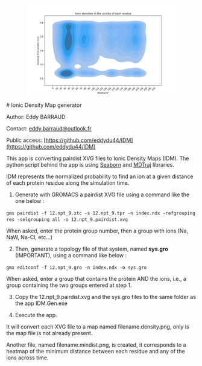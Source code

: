 <p align="center"><img width="400" alt="portfolio_view" src="./IDM.Example.png"></p>
# Ionic Density Map generator

Author: Eddy BARRAUD

Contact: <eddy.barraud@outlook.fr>

Public access: [https://github.com/eddydu44/IDM](https://github.com/eddydu44/IDM)

This app is converting pairdist XVG files to Ionic Density Maps (IDM).
The python script behind the app is using [Seaborn](https://github.com/mwaskom/seaborn) and [MDTraj](https://github.com/mdtraj/mdtraj) libraries.

IDM represents the normalized probability to find an ion at a given distance of each protein residue along the simulation time.

1. Generate with GROMACS a pairdist XVG file using a command like the one below :

`gmx pairdist -f 12.npt_9.xtc -s 12.npt_9.tpr -n index.ndx -refgrouping res -selgrouping all -o 12.npt_9.pairdist.xvg`

When asked, enter the protein group number, then a group with ions (Na, NaW, Na-Cl, etc...)

2. Then, generate a topology file of that system, named **sys.gro** (IMPORTANT), using a command like below :

`gmx editconf -f 12.npt_9.gro -n index.ndx -o sys.gro`

When asked, enter a group that contains the protein AND the ions, i.e., a group containing the two groups entered at step 1.

3. Copy the 12.npt_9.pairdist.xvg and the sys.gro files to the same folder as the app IDM.Gen.exe

4. Execute the app.

It will convert each XVG file to a map named filename.density.png, only is the map file is not already present.

Another file, named filename.mindist.png, is created, it corresponds to a heatmap of the minimum distance between each residue and any of the ions across time. 